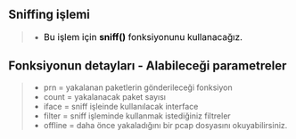 ## Sniffing işlemi 

> - <font size="3" color="black">Bu işlem için <b>sniff()</b> fonksiyonunu kullanacağız.</font>

## Fonksiyonun detayları - Alabileceği parametreler

> - prn     = yakalanan paketlerin gönderileceği fonksiyon
> - count   = yakalanacak paket sayısı
> - iface   = sniff işleinde kullanılacak interface
> - filter  = sniff işleminde kullanmak istediğiniz filtreler
> - offline = daha önce yakaladığını bir pcap dosyasını okuyabilirsiniz.
